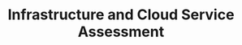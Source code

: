 ---
title: Infrastructure and Cloud Service Assessment
position: 71
summary: |
  This component allows the auditor to discover and conduct initial assessessment of the assets used in the organization, for instance network and cloud infrastructure, servers, databases and other internal applications, cloud services and applications, mail/office suite providers, AI services, domain services or endpoint management, security products, communications tools, and social media platforms. This component can be considered as consisting of a discovery phase and an assessment phase. Discovery can take place through interviews, OSINT, network mapping and scanning, surveys, group discussions. Assessment takes place through inspection, configuration review, and checklists. In-depth automated or manual vulnerability scanning is handled separately in the [Vulnerability Scanning & Assessment](../vulnerability_scanning/) method.
short_summary: Discover and assess the security of infrastructure and cloud services used in the organization.
the_flow_of_information: "![](/img/org_device_assessment.png)"
guiding_questions: |
  * What are the the key systems and services used by the organization to manage their operations and enable their processes?
  * What work and personal devices do staff use to accomplish their work, store work related files, or engage in work communications?
  * Are there unexpected/unusual devices or services on the network?
  * How do staff communicate internally and externally? What tools do they use?
  * What are the existing in/formal security practices that the participants use to address risks.
  * If they have a physical office, what is the topology of the network? What are the routers and modems managing it?
  * What network assets does an attacker have access to once they have gained access to the internal network?
  * Who has physical access to what? Who has remote access to what? How does the choice of external service providers (local or cloud) affect autonomy and confidentiality for the organization?
  * When are , applicacations, devices, and data not monitored by trusted staff?
  * What is the level and standard of security configuration on this infrastructure? 
  * How could adversaries gain access? (forced entry, theft, social engineering, seizure)
  * Are there mitigation procedures if devices are lost or taken by adversaries? (e.g.: encrypted drives, offsite backups?)
authors:
  - SAFETAG
activities:
  - Device and Behaviour Assessment
  - Auditing Authentication for Account Security
  - A Day in the Life
  - A Night in the Life
  - Assessing Usage of Cloud Services
  - Network Scanning
  - Guided Tour
  - Network Access
  - Network Traffic Analysis
  - Remote Network and User Device Assessment
  - Router Based Attacks
  - VoIP Security Assessment
  - Wireless Range Mapping
  - Monitor Open Wireless Traffic
references:
  - Device Assessment
  - Password Security
  - Privilege Separation Across OS
  - Examining Firewalls Across OS
  - Identifying Software Versions
  - Device Encryption By OS
  - Anti-Virus Updates
  - Identifying Odd/One-Off Services
  - Physical Assessment
  - Network Mapping Methods
  - Network Access
  - Network Discovery Methods
  - Nmap Scanning
operational_security: |
  * Treat the information learned/collected with the utmost sensitivity and
  security. Physical notes should be destroyed immediately after use and digital
  notes should be kept in line with overall SAFETAG standards.
  * Clarify timing and seek permission with staff where necessary - some activities can tax the network or cause disruptions.
  * Study outputs for any obviously embarrassing personal information (especially traffic sniffing or personal devices connected to the network) before sharing in a report.
  * Treat captured traffic with the utmost security and empathetic responsibility. They may contain very personal data, passwords, and more. These should not be shared except in specific, intentional samples with anyone, including the organization itself.
info_required: []
outputs: |
  * List of all assets in the organization (including physical, digital, and cloud assets) including technical information such as hostname/address, owner/responsible person or department, service provider, dependencies, and associated notes.
  * A list of hosts, servers, and other network hardware on a LAN or part of cloud infrastructure.
  * Report section overviewing the organizational infrastructure and (idealized) systems of control currently put in place.
  * Notes on documented or undocumented access and security controls measures for physical and virtual assets.
  * List of identified vulnerabilities, misconfigurations, identifiable malware, that the office is vulnerable to.
  * List of malware found by running updated anti-virus on office computers (if anti-virus installed during device inspection.)
  * List of specific unsecured servers, workstations, external hard drives and any other digital resources
  * List of 'Shadow IT' found, e.g. unplanned and unsanctioned uses of IT devices or services found in the organization or among cloud services used.
  * Notes on existing security measures, procedures, for all digital systems
info_provided: []
method_icon: /img/org_device_icon.png
purpose: |
  Organizations rely on systems to support and enable efficient operations, and these assets constitute an attack surface which needs to be well understood by the auditor. Compromised infrastructure risks undermining nearly any other organizational attempt at securing information, safeguarding their team, and achieving their mission. Discovery of both the on-site and remote or cloud-based infrastructure and services used by the organization is a necessary prerequisite to assessing those systems. Many organizations do not have a strong understanding of their own infrastructure nor visibility of all devices/hosts connected to it, and simply presenting to them this architectural overview and how they currently seek to secure it is a helpful output in itself.
  
  Once discovery is complete (or iteratively begun), individual assets can be inspected for security status. This process will depend on the type of asset inspected and the ability of the auditor to review configurations against best practices/checklists. This process also surfaces important insights on the organization's existing procedures and capacity to maintain awareness of their assets and apply security management and controls to them. 

  The findings of this section will directly contribute to the audit report, presenting both the overview of infrastructure and services used by the organization, and the vulnerabilities found thus far. The same discovery information will be utilized in the next method using automated and manual tools for [Vulnerability Scanning & Assessment](../vulnerability_scanning/), as well as [Data Assessment](../data_assesment).
preparation: |
  The more systems administration and infrastructure/asset security assessment experience you have, the easier it will be for you to understand and review the discvered systems and assets.
  
  Baseline skills include:
  
  * Basic systems administration experience for common operating systems
  * Monitoring and analyzing wireless network traffic
  * Skill with using nmap/zenmap and its scripting options
  * Skill with Wireshark or other packet-capturing tool, as well as possibly more advanced traffic interception tools.
---